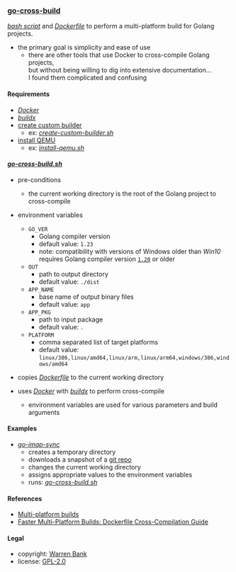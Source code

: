 ### [go-cross-build](https://github.com/warren-bank/go-cross-build)

[_bash script_](./bin/go-cross-build.sh) and [_Dockerfile_](./bin/Dockerfile) to perform a multi-platform build for Golang projects.

* the primary goal is simplicity and ease of use
  - there are other tools that use Docker to cross-compile Golang projects,<br>but without being willing to dig into extensive documentation&hellip;<br>I found them complicated and confusing

#### Requirements

* [_Docker_](https://www.docker.com/)
* [_buildx_](https://github.com/docker/buildx)
* [create custom builder](https://docs.docker.com/build/building/multi-platform/#prerequisites)
  - ex: [_create-custom-builder.sh_](./requirements/create-custom-builder.sh)
* [install QEMU](https://docs.docker.com/build/building/multi-platform/#qemu)
  - ex: [_install-qemu.sh_](./requirements/install-qemu.sh)

#### [_go-cross-build.sh_](./bin/go-cross-build.sh)

* pre-conditions
  - the current working directory is the root of the Golang project to cross-compile

* environment variables
  - `GO_VER`
    * Golang compiler version
    * default value: `1.23`
    * note: compatibility with versions of Windows older than _Win10_ requires Golang compiler version [`1.20`](https://github.com/golang/go/issues/57003) or older
  - `OUT`
    * path to output directory
    * default value: `./dist`
  - `APP_NAME`
    * base name of output binary files
    * default value: `app`
  - `APP_PKG`
    * path to input package
    * default value: `.`
  - `PLATFORM`
    * comma separated list of target platforms
    * default value: `linux/386,linux/amd64,linux/arm,linux/arm64,windows/386,windows/amd64`

* copies [_Dockerfile_](./bin/Dockerfile) to the current working directory
* uses [_Docker_](https://www.docker.com/) with [_buildx_](https://github.com/docker/buildx) to perform cross-compile
  - environment variables are used for various parameters and build arguments

#### Examples

* [_go-imap-sync_](./examples/go-imap-sync/bootstrap.sh)
  - creates a temporary directory
  - downloads a snapshot of a [git repo](https://github.com/JohannesEbke/go-imap-sync)
  - changes the current working directory
  - assigns appropriate values to the environment variables
  - runs: [_go-cross-build.sh_](./bin/go-cross-build.sh)

#### References

* [Multi-platform builds](https://docs.docker.com/build/building/multi-platform/)
* [Faster Multi-Platform Builds: Dockerfile Cross-Compilation Guide](https://www.docker.com/blog/faster-multi-platform-builds-dockerfile-cross-compilation-guide/)

#### Legal

* copyright: [Warren Bank](https://github.com/warren-bank)
* license: [GPL-2.0](https://www.gnu.org/licenses/old-licenses/gpl-2.0.txt)
